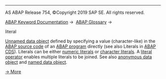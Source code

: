   

* * *

AS ABAP Release 754, ©Copyright 2019 SAP SE. All rights reserved.

[ABAP Keyword Documentation](javascript:call_link\('abenabap.htm'\)) →  [ABAP Glossary](javascript:call_link\('abenabap_glossary.htm'\)) → 

literal

[Unnamed data object](javascript:call_link\('abenunnamed_data_object_glosry.htm'\) "Glossary Entry") defined by specifying a value (character-like) in the [ABAP source code](javascript:call_link\('abenabap_source_code_glosry.htm'\) "Glossary Entry") of an [ABAP program](javascript:call_link\('abenabap_program_glosry.htm'\) "Glossary Entry") directly (see also Literals in [ABAP CDS](javascript:call_link\('abencds_f1_literal.htm'\))). Literals can be either [numeric literals](javascript:call_link\('abennumeric_literal_glosry.htm'\) "Glossary Entry") or [character literals](javascript:call_link\('abencharacter_literal_glosry.htm'\) "Glossary Entry"). A [literal operator](javascript:call_link\('abenliteral_operator_glosry.htm'\) "Glossary Entry") enables multiple literals to be joined. See also [anonymous data object](javascript:call_link\('abenanonymous_data_object_glosry.htm'\) "Glossary Entry") and [named data object](javascript:call_link\('abennamed_data_object_glosry.htm'\) "Glossary Entry").

[→ More](javascript:call_link\('abenliteral.htm'\))